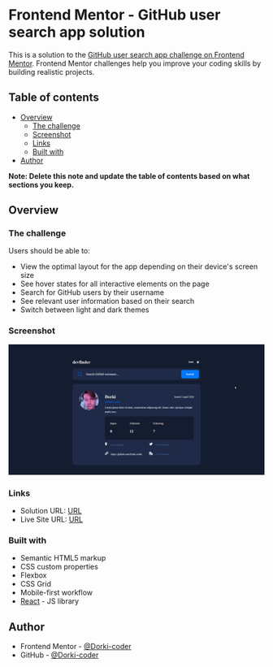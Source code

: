 # Frontend Mentor - GitHub user search app solution

This is a solution to the [GitHub user search app challenge on Frontend Mentor](https://www.frontendmentor.io/challenges/github-user-search-app-Q09YOgaH6). Frontend Mentor challenges help you improve your coding skills by building realistic projects.

## Table of contents

- [Overview](#overview)
  - [The challenge](#the-challenge)
  - [Screenshot](#screenshot)
  - [Links](#links)
  - [Built with](#built-with)
- [Author](#author)

**Note: Delete this note and update the table of contents based on what sections you keep.**

## Overview

### The challenge

Users should be able to:

- View the optimal layout for the app depending on their device's screen size
- See hover states for all interactive elements on the page
- Search for GitHub users by their username
- See relevant user information based on their search
- Switch between light and dark themes

### Screenshot

![](./screenshot.png)

### Links

- Solution URL: [URL](https://www.frontendmentor.io/challenges/github-user-search-app-Q09YOgaH6/hub/githubusersearchapp-with-react-and-vanilla-css-ProJYRiIgE)
- Live Site URL: [URL](https://dorki-coder.github.io/github-user-search-app/)

### Built with

- Semantic HTML5 markup
- CSS custom properties
- Flexbox
- CSS Grid
- Mobile-first workflow
- [React](https://reactjs.org/) - JS library

## Author

- Frontend Mentor - [@Dorki-coder](https://www.frontendmentor.io/profile/Dorki-coder)
- GitHub - [@Dorki-coder]([https://www.frontendmentor.io/profile/Dorki-coder](https://github.com/Dorki-coder))
